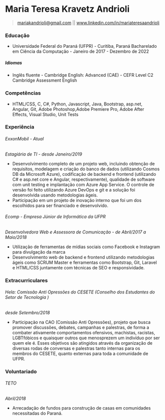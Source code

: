 # Maria Teresa Kravetz Andrioli

> mariakandrioli@gmail.com || www.linkedin.com/in/mariateresaandrioli

### Educação
- Universidade Federal do Paraná (UFPR) - Curitiba, Paraná
Bacharelado em Ciência da Computação - Janeiro de 2017 - Dezembro de 2022

##### Idiomas
- Inglês fluente - Cambridge English: Advanced (CAE) - CEFR Level C2
Cambridge Assessment English

### Competências
- HTML/CSS, C, C#, Python, Javascript, Java, Bootstrap, asp.net, Angular, Git, Adobe Photoshop,Adobe Premiere Pro, Adobe After Effects, Visual Studio, Unit Tests

### Experiência
###### ExxonMobil - Atual
*Estagiária de TI - desde Janeiro/2019*
- Desenvolvimento completo de um projeto web, incluindo obtenção de requisitos,
modelagem e criação do banco de dados (utilizando Cosmos DB da Microsoft
Azure), codificação de backend e frontend (utilizando C# e asp.net core e Angular,
respectivamente), qualidade de software com unit testing e implantação com Azure
App Service. O controle de versão foi feito utilizando Azure DevOps e git e a solução
foi desenvolvida usando metodologias ágeis.
- Participação em um projeto de inovação interno que foi um dos escolhidos para ser
financiado e desenvolvido.

###### Ecomp - Empresa Júnior de Informática da UFPR
*Desenvolvedora Web e Assessora de Comunicação - de Abril/2017 a Maio/2018*
- Utilização de ferramentas de mídias sociais como Facebook e Instagram para
divulgação da marca
- Desenvolvimento web de backend e frontend utilizando metodologias ágeis como
SCRUM Master e ferramentas como Bootstrap, Git, Laravel e HTML/CSS juntamente
com técnicas de SEO e responsividade.

### Extracurriculares
###### Hela: Comissão Anti Opressões do CESETE (Conselho dos Estudantes do Setor de Tecnologia )
*desde Setembro/2018*
- Participação na CAO (Comissão Anti Opressões), projeto que busca promover discussões, debates, campanhas e palestras, de forma a combater ativamente comportamentos ofensivos, machistas, racistas, LGBTfóbicos e quaisquer outros que menosprezem um indivíduo por ser quem ele é. Esses objetivos são atingidos através da organização de diversas rodas de conversas e palestras tanto internas para os membros do CESETE, quanto externas para toda a comunidade de UFPR.


### Voluntariado
###### TETO
*Abril/2018*
- Arrecadação de fundos para construção de casas em comunidades necessitadas do
Paraná.